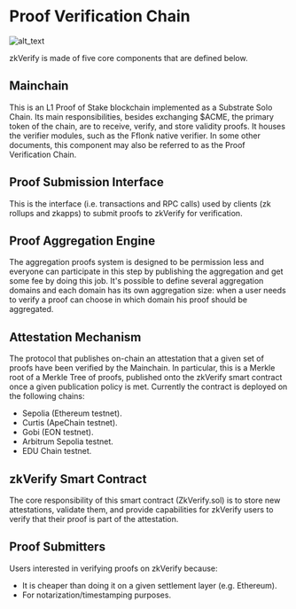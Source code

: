 # Proof Verification Chain

![alt_text](./img/zkverifyarch.png)

zkVerify is made of five core components that are defined below.

## Mainchain

This is an L1 Proof of Stake blockchain implemented as a Substrate Solo Chain. Its main responsibilities, besides exchanging $ACME, the primary token of the chain, are to receive, verify, and store validity proofs.  It houses the verifier modules, such as the Fflonk native verifier.  In some other documents, this component may also be referred to as the Proof Verification Chain.

## Proof Submission Interface

This is the interface (i.e. transactions and RPC calls) used by clients (zk rollups and zkapps) to submit proofs to zkVerify for verification.

## Proof Aggregation Engine

The aggregation proofs system is designed to be permission less and everyone can participate in this step by publishing the aggregation and get some fee by doing this job. It's possible to define several aggregation domains and each domain has its own aggregation size: when a user needs to verify a proof can choose in which domain his proof should be aggregated.

## Attestation Mechanism

The protocol that publishes on-chain an attestation that a given set of proofs have been verified by the Mainchain. In particular, this is a Merkle root of a Merkle Tree of proofs, published onto the zkVerify smart contract once a given publication policy is met. Currently the contract is deployed on the following chains:

- Sepolia (Ethereum testnet).
- Curtis (ApeChain testnet).
- Gobi (EON testnet).
- Arbitrum Sepolia testnet.
- EDU Chain testnet.

## zkVerify Smart Contract

The core responsibility of this smart contract (ZkVerify.sol) is to store new attestations, validate them, and provide capabilities for zkVerify users to verify that their proof is part of the attestation.

## Proof Submitters

Users interested in verifying proofs on zkVerify because:

- It is cheaper than doing it on a given settlement layer (e.g. Ethereum).
- For notarization/timestamping purposes.
